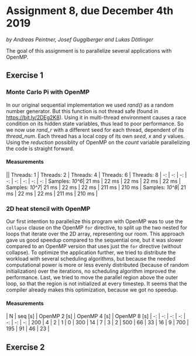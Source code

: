 # Assignment 8, due December 4th 2019

*by Andreas Peintner, Josef Gugglberger and Lukas Dötlinger*

The goal of this assignment is to parallelize several applications with OpenMP.

## Exercise 1

### Monte Carlo Pi with OpenMP

In our original sequential implementation we used *rand()* as a random number generator. But this function is not thread safe (found in https://bit.ly/2DEg2K8).
Using it in multi-thread environment causes a race condition on its hidden state variables, thus lead to poor performance.
So we now use *rand_r* with a different seed for each thread, dependent of its *thread_num*.
Each thread has a local copy of its own *seed*, *x* and *y* values. Using the *reduction* possiblity of OpenMP on the *count* variable parallelizing the code is straight forward.


#### Measurements

|| Threads: 1 | Threads: 2 | Threads: 4 | Threads: 6 | Threads: 8
| -: | -: | -: | -: | -: | -: | -: | -: |
Samples: *10^6*| 21 ms | 22 ms | 22 ms | 22 ms | 22 ms |
Samples: *10^7*| 21 ms | 22 ms | 22 ms | 211 ms | 210 ms |
Samples: *10^8*| 21 ms | 22 ms | 22 ms | 211 ms | 210 ms |

### 2D heat stencil with OpenMP

Our first intention to parallelize this program with OpenMP was to use the `collapse` clause on the OpenMP `for` directive, to split up the two nested for loops that iterate over the 2D array, representing our room. This approach gave us good speedup compared to the sequential one, but it was slower compared to an OpenMP version that uses just the `for` directive (without collapse). To optimize the application further, we tried to distribute the workload with several scheduling algorithms, but because the needed computational power is more or less evenly distributed (because of random initialization) over the iterations, no scheduling algorithm improved the performance. Last, we tried to move the parallel region above the outer loop, so that the region is not initialized at every timestep. It seems that the compiler already makes this optimization, because we got no speedup.

#### Measurements

| N | seq [s] | OpenMP 2 [s] | OpenMP 4 [s] | OpenMP 8 [s]
| -: | -: | -: | -: | -: | -: | -: |
200 | 4 | 2 | 1 | 0 |
300 | 14 | 7 | 3 | 2 |
500 | 66 | 33 | 16 | 9 |
700 | 195 | 91 | 46 | 23 |

## Exercise 2

